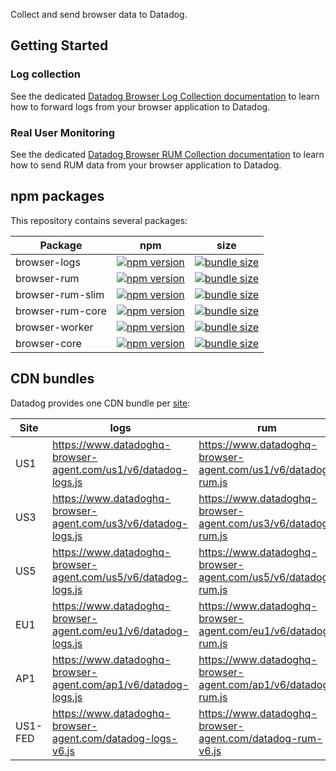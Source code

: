 Collect and send browser data to Datadog.

## Getting Started

### Log collection

See the dedicated [Datadog Browser Log Collection documentation](https://docs.datadoghq.com/logs/log_collection/javascript) to learn how to forward logs from your browser application to Datadog.

### Real User Monitoring

See the dedicated [Datadog Browser RUM Collection documentation](https://docs.datadoghq.com/real_user_monitoring/browser/) to learn how to send RUM data from your browser application to Datadog.

## npm packages

This repository contains several packages:

| Package          | npm                                                                                                                                  | size                                                                                                                                                         |
| ---------------- | ------------------------------------------------------------------------------------------------------------------------------------ | ------------------------------------------------------------------------------------------------------------------------------------------------------------ |
| browser-logs     | [![npm version](https://badge.fury.io/js/%40datadog%2Fbrowser-logs.svg)](https://badge.fury.io/js/%40datadog%2Fbrowser-logs)         | [![bundle size](https://deno.bundlejs.com/badge?q=@datadog/browser-logs&treeshake=[*])](https://bundlejs.com/?q=@datadog/browser-logs&treeshake=[*])         |
| browser-rum      | [![npm version](https://badge.fury.io/js/%40datadog%2Fbrowser-rum.svg)](https://badge.fury.io/js/%40datadog%2Fbrowser-rum)           | [![bundle size](https://deno.bundlejs.com/badge?q=@datadog/browser-rum&treeshake=[*])](https://bundlejs.com/?q=@datadog/browser-rum&treeshake=[*])           |
| browser-rum-slim | [![npm version](https://badge.fury.io/js/%40datadog%2Fbrowser-rum-slim.svg)](https://badge.fury.io/js/%40datadog%2Fbrowser-rum-slim) | [![bundle size](https://deno.bundlejs.com/badge?q=@datadog/browser-rum-slim&treeshake=[*])](https://bundlejs.com/?q=@datadog/browser-rum-slim&treeshake=[*]) |
| browser-rum-core | [![npm version](https://badge.fury.io/js/%40datadog%2Fbrowser-rum-core.svg)](https://badge.fury.io/js/%40datadog%2Fbrowser-rum-core) | [![bundle size](https://deno.bundlejs.com/badge?q=@datadog/browser-rum-core&treeshake=[*])](https://bundlejs.com/?q=@datadog/browser-rum-core&treeshake=[*]) |
| browser-worker   | [![npm version](https://badge.fury.io/js/%40datadog%2Fbrowser-worker.svg)](https://badge.fury.io/js/%40datadog%2Fbrowser-worker)     | [![bundle size](https://deno.bundlejs.com/badge?q=@datadog/browser-worker&treeshake=[*])](https://bundlejs.com/?q=@datadog/browser-worker&treeshake=[*])     |
| browser-core     | [![npm version](https://badge.fury.io/js/%40datadog%2Fbrowser-core.svg)](https://badge.fury.io/js/%40datadog%2Fbrowser-core)         | [![bundle size](https://deno.bundlejs.com/badge?q=@datadog/browser-core&treeshake=[*])](https://bundlejs.com/?q=@datadog/browser-core&treeshake=[*])         |

## CDN bundles

Datadog provides one CDN bundle per [site](https://docs.datadoghq.com/getting_started/site/):

| Site    | logs                                                           | rum                                                           | rum-slim                                                           |
| ------- | -------------------------------------------------------------- | ------------------------------------------------------------- | ------------------------------------------------------------------ |
| US1     | https://www.datadoghq-browser-agent.com/us1/v6/datadog-logs.js | https://www.datadoghq-browser-agent.com/us1/v6/datadog-rum.js | https://www.datadoghq-browser-agent.com/us1/v6/datadog-rum-slim.js |
| US3     | https://www.datadoghq-browser-agent.com/us3/v6/datadog-logs.js | https://www.datadoghq-browser-agent.com/us3/v6/datadog-rum.js | https://www.datadoghq-browser-agent.com/us3/v6/datadog-rum-slim.js |
| US5     | https://www.datadoghq-browser-agent.com/us5/v6/datadog-logs.js | https://www.datadoghq-browser-agent.com/us5/v6/datadog-rum.js | https://www.datadoghq-browser-agent.com/us5/v6/datadog-rum-slim.js |
| EU1     | https://www.datadoghq-browser-agent.com/eu1/v6/datadog-logs.js | https://www.datadoghq-browser-agent.com/eu1/v6/datadog-rum.js | https://www.datadoghq-browser-agent.com/eu1/v6/datadog-rum-slim.js |
| AP1     | https://www.datadoghq-browser-agent.com/ap1/v6/datadog-logs.js | https://www.datadoghq-browser-agent.com/ap1/v6/datadog-rum.js | https://www.datadoghq-browser-agent.com/ap1/v6/datadog-rum-slim.js |
| US1-FED | https://www.datadoghq-browser-agent.com/datadog-logs-v6.js     | https://www.datadoghq-browser-agent.com/datadog-rum-v6.js     | https://www.datadoghq-browser-agent.com/datadog-rum-slim-v6.js     |
